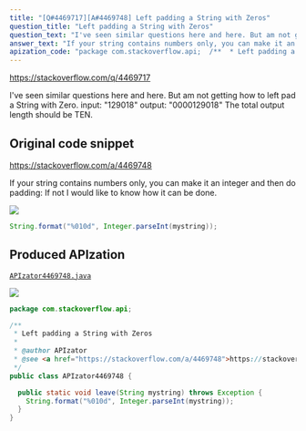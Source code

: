 ```yaml
---
title: "[Q#4469717][A#4469748] Left padding a String with Zeros"
question_title: "Left padding a String with Zeros"
question_text: "I've seen similar questions here and here. But am not getting how to left pad a String with Zero. input: \"129018\" output: \"0000129018\" The total output length should be TEN."
answer_text: "If your string contains numbers only, you can make it an integer and then do padding: If not I would like to know how it can be done."
apization_code: "package com.stackoverflow.api;  /**  * Left padding a String with Zeros  *  * @author APIzator  * @see <a href=\"https://stackoverflow.com/a/4469748\">https://stackoverflow.com/a/4469748</a>  */ public class APIzator4469748 {    public static void leave(String mystring) throws Exception {     String.format(\"%010d\", Integer.parseInt(mystring));   } }"
---
```


https://stackoverflow.com/q/4469717

I&#x27;ve seen similar questions here and here.
But am not getting how to left pad a String with Zero.
input: &quot;129018&quot;
output: &quot;0000129018&quot;
The total output length should be TEN.



## Original code snippet

https://stackoverflow.com/a/4469748

If your string contains numbers only, you can make it an integer and then do padding:
If not I would like to know how it can be done.

<div class="code-logo"><img src="/stackoverflow.png" /></div>

```java
String.format("%010d", Integer.parseInt(mystring));
```

## Produced APIzation

[`APIzator4469748.java`](https://github.com/pasqualesalza/apization/raw/main/data/search/APIzator4469748.java)

<div class="code-logo"><img src="/apizator.png" /></div>

```java
package com.stackoverflow.api;

/**
 * Left padding a String with Zeros
 *
 * @author APIzator
 * @see <a href="https://stackoverflow.com/a/4469748">https://stackoverflow.com/a/4469748</a>
 */
public class APIzator4469748 {

  public static void leave(String mystring) throws Exception {
    String.format("%010d", Integer.parseInt(mystring));
  }
}

```